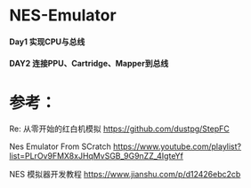 # NES-Emulator

#### Day1 实现CPU与总线
#### DAY2 连接PPU、Cartridge、Mapper到总线











# 参考：

Re: 从零开始的红白机模拟	https://github.com/dustpg/StepFC

Nes Emulator From SCratch 	https://www.youtube.com/playlist?list=PLrOv9FMX8xJHqMvSGB_9G9nZZ_4IgteYf

NES 模拟器开发教程 	https://www.jianshu.com/p/d12426ebc2cb
